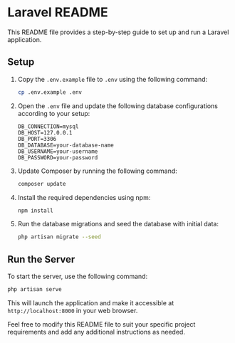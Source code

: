 # Laravel README

This README file provides a step-by-step guide to set up and run a Laravel application.

## Setup

1. Copy the `.env.example` file to `.env` using the following command:
   ```bash
   cp .env.example .env
   ```

2. Open the `.env` file and update the following database configurations according to your setup:
   ```dotenv
   DB_CONNECTION=mysql
   DB_HOST=127.0.0.1
   DB_PORT=3306
   DB_DATABASE=your-database-name
   DB_USERNAME=your-username
   DB_PASSWORD=your-password
   ```

3. Update Composer by running the following command:
   ```bash
   composer update
   ```

4. Install the required dependencies using npm:
   ```bash
   npm install
   ```

5. Run the database migrations and seed the database with initial data:
   ```bash
   php artisan migrate --seed
   ```

## Run the Server

To start the server, use the following command:
```bash
php artisan serve
```

This will launch the application and make it accessible at `http://localhost:8000` in your web browser.

Feel free to modify this README file to suit your specific project requirements and add any additional instructions as needed.